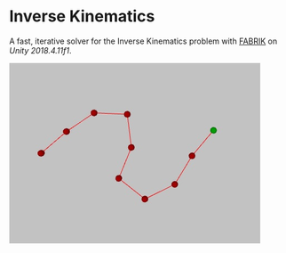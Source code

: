 # Inverse Kinematics

A fast, iterative solver for the Inverse Kinematics problem with [FABRIK](http://www.andreasaristidou.com/publications/papers/FABRIK.pdf) on *Unity 2018.4.11f1*.

![Image](/Images/image.jpg)
